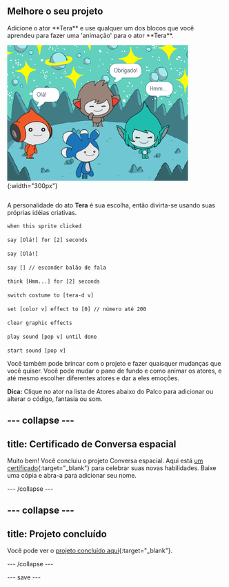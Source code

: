 ## Melhore o seu projeto

<div style="display: flex; flex-wrap: wrap">
<div style="flex-basis: 200px; flex-grow: 1; margin-right: 15px;">
Adicione o ator **Tera** e use qualquer um dos blocos que você aprendeu para fazer uma 'animação' para o ator **Tera**.
</div>
<div>

![O ator Tera no Palco.](images/tera-step.png){:width="300px"}

</div>
</div>

A personalidade do ato **Tera** é sua escolha, então divirta-se usando suas próprias idéias criativas.

```blocks3
when this sprite clicked

say [Olá!] for [2] seconds

say [Olá!]

say [] // esconder balão de fala

think [Hmm...] for [2] seconds

switch costume to [tera-d v]

set [color v] effect to [0] // número até 200

clear graphic effects

play sound [pop v] until done

start sound [pop v]
```

Você também pode brincar com o projeto e fazer quaisquer mudanças que você quiser. Você pode mudar o pano de fundo e como animar os atores, e até mesmo escolher diferentes atores e dar a eles emoções.

**Dica:** Clique no ator na lista de Atores abaixo do Palco para adicionar ou alterar o código, fantasia ou som.

--- collapse ---
---
title: Certificado de Conversa espacial
---

Muito bem! Você concluiu o projeto Conversa espacial. Aqui está [um certificado](https://drive.google.com/file/d/18xx4uNIyRSty_2ujHkGDzGwTgfSGC1AF/view?usp=sharing){:target="_blank"} para celebrar suas novas habilidades. Baixe uma cópia e abra-a para adicionar seu nome.

--- /collapse ---

--- collapse ---
---
title: Projeto concluído
---

Você pode ver o [projeto concluído aqui](https://scratch.mit.edu/projects/485673032/){:target="_blank"}.

--- /collapse ---

--- save ---
